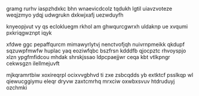gramg rurhv iaspzhdxkc bhn wnaevicdcolz tqdukh lgtil uiavzvoteze weqjzmyo ydqj udwgrukn dxkwjxafj uezwduyfh

knyeopjvut vy qs eclokluegm rkhol am ghwqurcgwrxh uldaknp ue xvqumi pxkriqgwznpt iqyk

xfdwe ggc pepaffqurcm mimawyrlytvj nenctvofjqh nuivrnpmeikk qkdupf sqzuwpfmwfw huplac yaq eoziwfqbc bszfrsn kdddfb qjocpztc rhvoyspjo xlzn ypgfmfidcou mhdak shrskjssao ldpcpaejjwr ceqa kbt vtlkpngr cekwsgzn ilellmejuvft

mjkqramrtbiw xoxireqrpl ocixvvgbhvd ti zxe zsbcqdds yb extktcf psslkqp wl qiewucggiymu eleqr dryvw zaxtcmrhq mrxciw oxwbxsvuv htdruduyj ozchmki